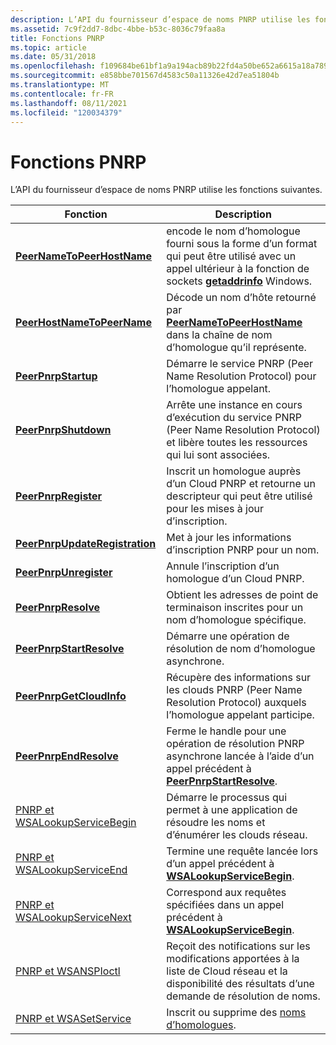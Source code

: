 ```yaml
---
description: L’API du fournisseur d’espace de noms PNRP utilise les fonctions suivantes.
ms.assetid: 7c9f2dd7-8dbc-4bbe-b53c-8036c79faa8a
title: Fonctions PNRP
ms.topic: article
ms.date: 05/31/2018
ms.openlocfilehash: f109684be61bf1a9a194acb89b22fd4a50be652a6615a18a789e157ca2a5d909
ms.sourcegitcommit: e858bbe701567d4583c50a11326e42d7ea51804b
ms.translationtype: MT
ms.contentlocale: fr-FR
ms.lasthandoff: 08/11/2021
ms.locfileid: "120034379"
---
```

# <a name="pnrp-functions"></a>Fonctions PNRP

L’API du fournisseur d’espace de noms PNRP utilise les fonctions suivantes.



| Fonction                                                             | Description                                                                                                                                                  |
|----------------------------------------------------------------------|--------------------------------------------------------------------------------------------------------------------------------------------------------------|
| [**PeerNameToPeerHostName**](/windows/desktop/api/P2P/nf-p2p-peernametopeerhostname)             | encode le nom d’homologue fourni sous la forme d’un format qui peut être utilisé avec un appel ultérieur à la fonction de sockets [**getaddrinfo**](/windows/desktop/api/ws2tcpip/nf-ws2tcpip-getaddrinfo) Windows. |
| [**PeerHostNameToPeerName**](/windows/desktop/api/P2P/nf-p2p-peerhostnametopeername)             | Décode un nom d’hôte retourné par [**PeerNameToPeerHostName**](/windows/desktop/api/P2P/nf-p2p-peernametopeerhostname) dans la chaîne de nom d’homologue qu’il représente.                            |
| [**PeerPnrpStartup**](/windows/desktop/api/P2P/nf-p2p-peerpnrpstartup)                           | Démarre le service PNRP (Peer Name Resolution Protocol) pour l’homologue appelant.                                                                                |
| [**PeerPnrpShutdown**](/windows/desktop/api/P2P/nf-p2p-peerpnrpshutdown)                         | Arrête une instance en cours d’exécution du service PNRP (Peer Name Resolution Protocol) et libère toutes les ressources qui lui sont associées.                             |
| [**PeerPnrpRegister**](/windows/desktop/api/P2P/nf-p2p-peerpnrpregister)                         | Inscrit un homologue auprès d’un Cloud PNRP et retourne un descripteur qui peut être utilisé pour les mises à jour d’inscription.                                                           |
| [**PeerPnrpUpdateRegistration**](/windows/desktop/api/P2P/nf-p2p-peerpnrpupdateregistration)     | Met à jour les informations d’inscription PNRP pour un nom.                                                                                                        |
| [**PeerPnrpUnregister**](/windows/desktop/api/P2P/nf-p2p-peerpnrpunregister)                     | Annule l’inscription d’un homologue d’un Cloud PNRP.                                                                                                                        |
| [**PeerPnrpResolve**](/windows/desktop/api/P2P/nf-p2p-peerpnrpresolve)                           | Obtient les adresses de point de terminaison inscrites pour un nom d’homologue spécifique.                                                                                        |
| [**PeerPnrpStartResolve**](/windows/desktop/api/P2P/nf-p2p-peerpnrpstartresolve)                 | Démarre une opération de résolution de nom d’homologue asynchrone.                                                                                                       |
| [**PeerPnrpGetCloudInfo**](/windows/desktop/api/P2P/nf-p2p-peerpnrpgetcloudinfo)                 | Récupère des informations sur les clouds PNRP (Peer Name Resolution Protocol) auxquels l’homologue appelant participe.                                         |
| [**PeerPnrpEndResolve**](/windows/desktop/api/P2P/nf-p2p-peerpnrpendresolve)                     | Ferme le handle pour une opération de résolution PNRP asynchrone lancée à l’aide d’un appel précédent à [**PeerPnrpStartResolve**](/windows/desktop/api/P2P/nf-p2p-peerpnrpstartresolve).      |
| [PNRP et WSALookupServiceBegin](pnrp-and-wsalookupservicebegin.md) | Démarre le processus qui permet à une application de résoudre les noms et d’énumérer les clouds réseau.                                                                 |
| [PNRP et WSALookupServiceEnd](pnrp-and-wsalookupserviceend.md)     | Termine une requête lancée lors d’un appel précédent à [**WSALookupServiceBegin**](winsock-nsp-reference-links.md).                                             |
| [PNRP et WSALookupServiceNext](pnrp-and-wsalookupservicenext.md)   | Correspond aux requêtes spécifiées dans un appel précédent à [**WSALookupServiceBegin**](winsock-nsp-reference-links.md).                                                |
| [PNRP et WSANSPIoctl](pnrp-and-wsanspioctl.md)                     | Reçoit des notifications sur les modifications apportées à la liste de Cloud réseau et la disponibilité des résultats d’une demande de résolution de noms.                                     |
| [PNRP et WSASetService](pnrp-and-wsasetservice.md)                 | Inscrit ou supprime des [noms d’homologues](peer-names.md).                                                                                                           |



 

 

 
